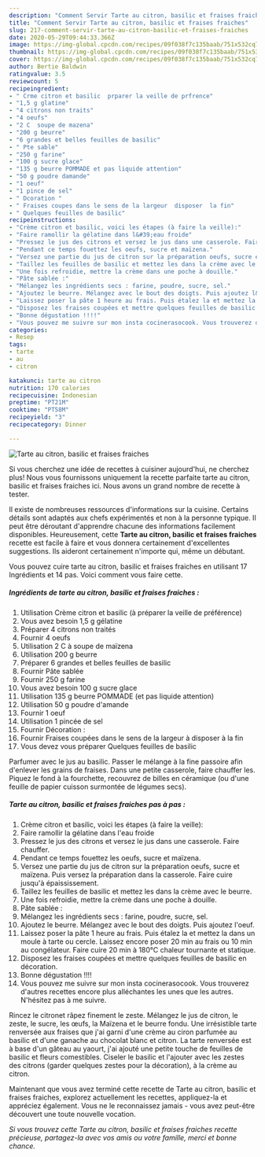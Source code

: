 ```yaml
---
description: "Comment Servir Tarte au citron, basilic et fraises fraiches"
title: "Comment Servir Tarte au citron, basilic et fraises fraiches"
slug: 217-comment-servir-tarte-au-citron-basilic-et-fraises-fraiches
date: 2020-05-29T09:44:33.366Z
image: https://img-global.cpcdn.com/recipes/09f038f7c135baab/751x532cq70/tarte-au-citron-basilic-et-fraises-fraiches-photo-principale-de-la-recette.jpg
thumbnail: https://img-global.cpcdn.com/recipes/09f038f7c135baab/751x532cq70/tarte-au-citron-basilic-et-fraises-fraiches-photo-principale-de-la-recette.jpg
cover: https://img-global.cpcdn.com/recipes/09f038f7c135baab/751x532cq70/tarte-au-citron-basilic-et-fraises-fraiches-photo-principale-de-la-recette.jpg
author: Bertie Baldwin
ratingvalue: 3.5
reviewcount: 5
recipeingredient:
- " Crme citron et basilic  prparer la veille de prfrence"
- "1,5 g glatine"
- "4 citrons non traits"
- "4 oeufs"
- "2 C  soupe de mazena"
- "200 g beurre"
- "6 grandes et belles feuilles de basilic"
- " Pte sable"
- "250 g farine"
- "100 g sucre glace"
- "135 g beurre POMMADE et pas liquide attention"
- "50 g poudre damande"
- "1 oeuf"
- "1 pince de sel"
- " Dcoration "
- " Fraises coupes dans le sens de la largeur  disposer  la fin"
- " Quelques feuilles de basilic"
recipeinstructions:
- "Crème citron et basilic, voici les étapes (à faire la veille):"
- "Faire ramollir la gélatine dans l&#39;eau froide"
- "Pressez le jus des citrons et versez le jus dans une casserole. Faire chauffer."
- "Pendant ce temps fouettez les oeufs, sucre et maïzena."
- "Versez une partie du jus de citron sur la préparation oeufs, sucre et maïzena. Puis versez la préparation dans la casserole. Faire cuire jusqu&#39;à épaississement."
- "Taillez les feuilles de basilic et mettez les dans la crème avec le beurre."
- "Une fois refroidie, mettre la crème dans une poche à douille."
- "Pâte sablée :"
- "Mélangez les ingrédients secs : farine, poudre, sucre, sel."
- "Ajoutez le beurre. Mélangez avec le bout des doigts. Puis ajoutez l&#39;oeuf."
- "Laissez poser la pâte 1 heure au frais. Puis étalez la et mettez la dans un moule à tarte ou cercle. Laissez encore poser 20 min au frais ou 10 min au congélateur. Faire cuire 20 min à 180°C chaleur tournante et statique."
- "Disposez les fraises coupées et mettre quelques feuilles de basilic en décoration."
- "Bonne dégustation !!!!"
- "Vous pouvez me suivre sur mon insta cocinerasocook. Vous trouverez d&#39;autres recettes encore plus alléchantes les unes que les autres. N&#39;hésitez pas à me suivre."
categories:
- Resep
tags:
- tarte
- au
- citron

katakunci: tarte au citron 
nutrition: 170 calories
recipecuisine: Indonesian
preptime: "PT21M"
cooktime: "PT58M"
recipeyield: "3"
recipecategory: Dinner

---
```



![Tarte au citron, basilic et fraises fraiches](https://img-global.cpcdn.com/recipes/09f038f7c135baab/751x532cq70/tarte-au-citron-basilic-et-fraises-fraiches-photo-principale-de-la-recette.jpg)

Si vous cherchez une idée de recettes à cuisiner aujourd'hui, ne cherchez plus! Nous vous fournissons uniquement la recette parfaite tarte au citron, basilic et fraises fraiches ici. Nous avons un grand nombre de recette à tester.

Il existe de nombreuses ressources d'informations sur la cuisine. Certains détails sont adaptés aux chefs expérimentés et non à la personne typique. Il peut être déroutant d'apprendre chacune des informations facilement disponibles. Heureusement, cette <strong> Tarte au citron, basilic et fraises fraiches </strong> recette est facile à faire et vous donnera certainement d'excellentes suggestions. Ils aideront certainement n'importe qui, même un débutant.

<!--inarticleads1-->

Vous pouvez cuire tarte au citron, basilic et fraises fraiches en utilisant 17 Ingrédients et 14 pas. Voici comment vous faire cette.

##### Ingrédients de tarte au citron, basilic et fraises fraiches :

1. Utilisation  Crème citron et basilic (à préparer la veille de préférence)
1. Vous avez besoin 1,5 g gélatine
1. Préparer 4 citrons non traités
1. Fournir 4 oeufs
1. Utilisation 2 C à soupe de maïzena
1. Utilisation 200 g beurre
1. Préparer 6 grandes et belles feuilles de basilic
1. Fournir  Pâte sablée
1. Fournir 250 g farine
1. Vous avez besoin 100 g sucre glace
1. Utilisation 135 g beurre POMMADE (et pas liquide attention)
1. Utilisation 50 g poudre d&#39;amande
1. Fournir 1 oeuf
1. Utilisation 1 pincée de sel
1. Fournir  Décoration :
1. Fournir  Fraises coupées dans le sens de la largeur à disposer à la fin
1. Vous devez vous préparer  Quelques feuilles de basilic


Parfumer avec le jus au basilic. Passer le mélange à la fine passoire afin d&#39;enlever les grains de fraises. Dans une petite casserole, faire chauffer les. Piquez le fond à la fourchette, recouvrez de billes en céramique (ou d&#39;une feuille de papier cuisson surmontée de légumes secs). 

<!--inarticleads2-->

##### Tarte au citron, basilic et fraises fraiches pas à pas :

1. Crème citron et basilic, voici les étapes (à faire la veille):
1. Faire ramollir la gélatine dans l&#39;eau froide
1. Pressez le jus des citrons et versez le jus dans une casserole. Faire chauffer.
1. Pendant ce temps fouettez les oeufs, sucre et maïzena.
1. Versez une partie du jus de citron sur la préparation oeufs, sucre et maïzena. Puis versez la préparation dans la casserole. Faire cuire jusqu&#39;à épaississement.
1. Taillez les feuilles de basilic et mettez les dans la crème avec le beurre.
1. Une fois refroidie, mettre la crème dans une poche à douille.
1. Pâte sablée :
1. Mélangez les ingrédients secs : farine, poudre, sucre, sel.
1. Ajoutez le beurre. Mélangez avec le bout des doigts. Puis ajoutez l&#39;oeuf.
1. Laissez poser la pâte 1 heure au frais. Puis étalez la et mettez la dans un moule à tarte ou cercle. Laissez encore poser 20 min au frais ou 10 min au congélateur. Faire cuire 20 min à 180°C chaleur tournante et statique.
1. Disposez les fraises coupées et mettre quelques feuilles de basilic en décoration.
1. Bonne dégustation !!!!
1. Vous pouvez me suivre sur mon insta cocinerasocook. Vous trouverez d&#39;autres recettes encore plus alléchantes les unes que les autres. N&#39;hésitez pas à me suivre.


Rincez le citronet râpez finement le zeste. Mélangez le jus de citron, le zeste, le sucre, les œufs, la Maïzena et le beurre fondu. Une irrésistible tarte renversée aux fraises que j&#39;ai garni d&#39;une crème au ciron parfumée au basilic et d&#39;une ganache au chocolat blanc et citron. La tarte renversée est à base d&#39;un gâteau au yaourt, j&#39;ai ajouté une petite touche de feuilles de basilic et fleurs comestibles. Ciseler le basilic et l&#39;ajouter avec les zestes des citrons (garder quelques zestes pour la décoration), à la crème au citron. 

<!--inarticleads1-->

<p>
Maintenant que vous avez terminé cette recette de Tarte au citron, basilic et fraises fraiches, explorez actuellement les recettes, appliquez-la et appréciez également. Vous ne le reconnaissez jamais - vous avez peut-être découvert une toute nouvelle vocation.
</p>

<p>
<i>Si vous trouvez cette Tarte au citron, basilic et fraises fraiches recette précieuse, partagez-la avec vos amis ou votre famille, merci et bonne chance.</i>
</p>
